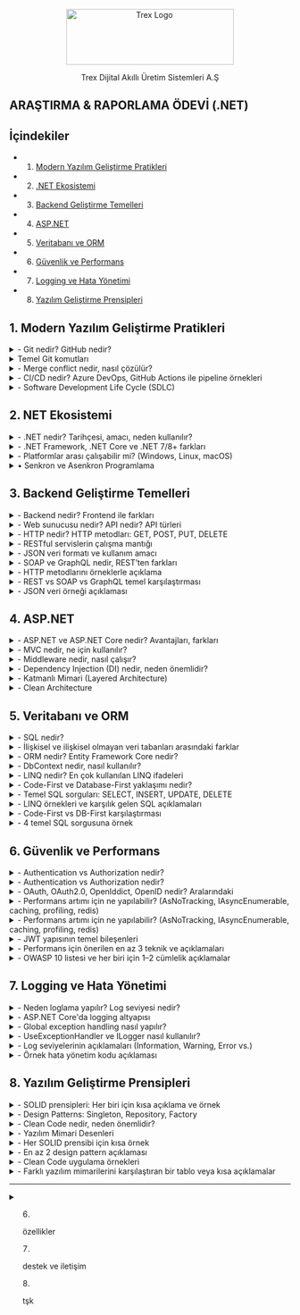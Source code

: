 <p align="center">
<a href="https://trex.com.tr/en/">
<img src="https://trex.com.tr/assets/img/logo.png"
alt="Trex Logo"
width="300" height="100">
</a>

</p>
<p align="center">
Trex Dijital Akıllı Üretim Sistemleri A.Ş

</p>


## ARAŞTIRMA & RAPORLAMA ÖDEVİ (.NET)
## İçindekiler
- 1. [Modern Yazılım Geliştirme Pratikleri](#1-modern-yazılım-geliştirme-pratikleri)
- 2. [.NET Ekosistemi](#2-net-ekosistemi)
- 3. [Backend Geliştirme Temelleri](#3-backend-geliştirme-temelleri)
- 4. [ASP.NET](#4-aspnet)
- 5. [Veritabanı ve ORM](#5-veritabanı-ve-orm)
- 6. [Güvenlik ve Performans](#6-güvenlik-ve-performans)
- 7. [Logging ve Hata Yönetimi](#7-logging-ve-hata-yönetimi)
- 8. [Yazılım Geliştirme Prensipleri](#8-yazılım-geliştirme-prensipleri)

## 1. Modern Yazılım Geliştirme Pratikleri 
<details>
<summary>- Git nedir? GitHub nedir?</summary>
     Git, yazılım projelerindeki tüm değişiklikleri kaydedip yönetmeye yarayan bir versiyon kontrol sistemi iken; GitHub, bu Git projelerini internet üzerinde depolamayı, paylaşmayı ve işbirliği yapmayı sağlayan bulut tabanlı bir platformdur.
 	</details>
<details><summary>Temel Git komutları</summary>

**git init** → Yeni bir Git deposu (proje) başlatır.

**git clone [url]** →  Var olan bir uzak (remote) depoyu bilgisayarına kopyalar.

**git add [dosya]** → Dosyayı bir sonraki commit için hazırlık alanına (staging area) ekler.

**git commit -m "mesaj"** → Hazırlanan değişiklikleri kalıcı olarak kaydeder.

**git push** → Yerel (local) commitleri GitHub gibi uzak depoya gönderir.

**git pull** → Uzak depodaki son değişiklikleri bilgisayarına indirip birleştirir.

**git branch [isim]** → Yeni bir dal (branch) oluşturur.

**git merge [isim]** → Belirtilen dalı (branch) aktif dal ile birleştirir.

</details>
<details><summary>-	Merge conflict nedir, nasıl çözülür?</summary>

Bir git dosyasında aynı yerde iki farklı değişiklğin olması sonucu hata verir

</details>


</details>
<details><summary>-	CI/CD nedir? Azure DevOps, GitHub Actions ile pipeline örnekleri

<details><summary>-	Software Development Life Cycle (SDLC)</summary>

</details>

## 2. NET Ekosistemi

<details><summary>-	.NET nedir? Tarihçesi, amacı, neden kullanılır?</summary>

</details>

<details><summary>-	.NET Framework, .NET Core ve .NET 7/8+ farkları</summary>

</details>

<details><summary>-	Platformlar arası çalışabilir mi? (Windows, Linux, macOS)</summary>

</details>

<details><summary>•	Senkron ve Asenkron Programlama</summary>

</details>


## 3. Backend Geliştirme Temelleri

<details><summary>-	Backend nedir? Frontend ile farkları</summary>

</details>

<details><summary>-	Web sunucusu nedir? API nedir? API türleri</summary>

</details>

<details><summary>-	HTTP nedir? HTTP metodları: GET, POST, PUT, DELETE</summary>

</details>

<details><summary>-	RESTful servislerin çalışma mantığı</summary>

</details>

<details><summary>-	JSON veri formatı ve kullanım amacı</summary>

</details>

<details><summary>-	SOAP ve GraphQL nedir, REST’ten farkları</summary>

</details>

<details><summary>-	HTTP metodlarını örneklerle açıklama</summary>

</details>

<details><summary>-	REST vs SOAP vs GraphQL temel karşılaştırması</summary>

</details>

<details><summary>-	JSON veri örneği açıklaması</summary>

</details>

## 4. ASP.NET

<details><summary>-	ASP.NET ve ASP.NET Core nedir? Avantajları, farkları</summary>

</details>

<details><summary>-	MVC nedir, ne için kullanılır?  </summary>

</details>

<details><summary>-	Middleware nedir, nasıl çalışır?</summary>

</details>

<details><summary>-	Dependency Injection (DI) nedir, neden önemlidir?</summary>

</details>

<details><summary>-	Katmanlı Mimari (Layered Architecture)</summary>

</details>

<details><summary>-	Clean Architecture</summary>

</details>


## 5. Veritabanı ve ORM

<details><summary>-	SQL nedir? </summary>

</details>

<details><summary>-	İlişkisel ve ilişkisel olmayan veri tabanları arasındaki farklar</summary>

</details>

<details><summary>-	ORM nedir? Entity Framework Core nedir?</summary>

</details>

<details><summary>-	DbContext nedir, nasıl kullanılır?</summary>

</details>

<details><summary>-	LINQ nedir? En çok kullanılan LINQ ifadeleri</summary>

</details>

<details><summary>-	Code-First ve Database-First yaklaşımı nedir?</summary>

</details>

<details><summary>-	Temel SQL sorguları: SELECT, INSERT, UPDATE, DELETE</summary>

</details>

<details><summary>-	LINQ örnekleri ve karşılık gelen SQL açıklamaları</summary>

</details>

<details><summary>- Code-First vs DB-First karşılaştırması</summary>

</details>

<details><summary>-	4 temel SQL sorgusuna örnek

</summary>

</details>


## 6. Güvenlik ve Performans 

<details><summary>-	Authentication vs Authorization nedir?</summary>

</details>

<details><summary>-	Authentication vs Authorization nedir?</summary>

</details>

<details><summary>-	OAuth, OAuth2.0, OpenIddict, OpenID nedir? Aralarındaki </summary>

</details>

<details><summary>-	Performans artımı için ne yapılabilir? (AsNoTracking, IAsyncEnumerable, caching, profiling, redis)</summary>

</details>

<details><summary>-	Performans artımı için ne yapılabilir? (AsNoTracking, IAsyncEnumerable, caching, profiling, redis)</summary>

</details>

<details><summary>-	JWT yapısının temel bileşenleri</summary>

</details>

<details><summary>-	Performans için önerilen en az 3 teknik ve açıklamaları</summary>

</details>

<details><summary>-	OWASP 10 listesi ve her biri için 1–2 cümlelik açıklamalar</summary>

</details>


## 7. Logging ve Hata Yönetimi

<details><summary>-	Neden loglama yapılır? Log seviyesi nedir?</summary>

</details>

<details><summary>-	ASP.NET Core'da logging altyapısı</summary>

</details>

<details><summary>-	Global exception handling nasıl yapılır?</summary>

</details>

<details><summary>-	UseExceptionHandler ve ILogger nasıl kullanılır?</summary>

</details>

<details><summary>-	Log seviyelerinin açıklamaları (Information, Warning, Error vs.)</summary>

</details>

<details><summary>-	Örnek hata yönetim kodu açıklaması</summary>

</details>

## 8. Yazılım Geliştirme Prensipleri




<details><summary>-	SOLID prensipleri: Her biri için kısa açıklama ve örnek</summary>

</details>

<details><summary>-	Design Patterns: Singleton, Repository, Factory</summary>

</details>

<details><summary>-	Clean Code nedir, neden önemlidir?</summary>

</details>

<details><summary>-	Yazılım Mimari Desenleri</summary>

</details>

<details><summary>-	Her SOLID prensibi için kısa örnek</summary>

</details>

<details><summary>-	En az 2 design pattern açıklaması</summary>

</details>

<details><summary>-	Clean Code uygulama örnekleri</summary>

</details>

<details><summary>-	Farklı yazılım mimarilerini karşılaştıran bir tablo veya kısa açıklamalar</summary>

</details>

---

<details><summary></summary>

</details>


6. özellikler

8. destek ve iletişim 

10. tşk

